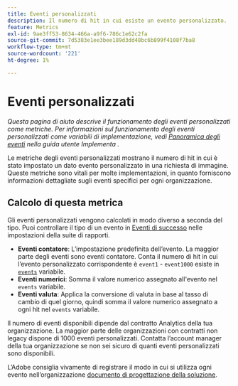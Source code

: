 ```yaml
---
title: Eventi personalizzati
description: Il numero di hit in cui esiste un evento personalizzato.
feature: Metrics
exl-id: 9ae3ff53-8634-466a-a9f6-786c1e62c2fa
source-git-commit: 7d5383e1ee3bee189d3dd48bc6b899f4108f7ba8
workflow-type: tm+mt
source-wordcount: '221'
ht-degree: 1%

---
```


# Eventi personalizzati

*Questa pagina di aiuto descrive il funzionamento degli eventi personalizzati come metriche. Per informazioni sul funzionamento degli eventi personalizzati come variabili di implementazione, vedi [Panoramica degli eventi](/help/implement/vars/page-vars/events/events-overview.md) nella guida utente Implementa .*

Le metriche degli eventi personalizzati mostrano il numero di hit in cui è stato impostato un dato evento personalizzato in una richiesta di immagine. Queste metriche sono vitali per molte implementazioni, in quanto forniscono informazioni dettagliate sugli eventi specifici per ogni organizzazione.

## Calcolo di questa metrica

Gli eventi personalizzati vengono calcolati in modo diverso a seconda del tipo. Puoi controllare il tipo di un evento in [Eventi di successo](../../admin/admin/c-success-events/success-event.md) nelle impostazioni della suite di rapporti.

* **Eventi contatore**: L’impostazione predefinita dell’evento. La maggior parte degli eventi sono eventi contatore. Conta il numero di hit in cui l’evento personalizzato corrispondente è `event1` - `event1000` esiste in [`events`](/help/implement/vars/page-vars/events/events-overview.md) variabile.
* **Eventi numerici**: Somma il valore numerico assegnato all&#39;evento nel `events` variabile.
* **Eventi valuta**: Applica la conversione di valuta in base al tasso di cambio di quel giorno, quindi somma il valore numerico assegnato a ogni hit nel `events` variabile.

Il numero di eventi disponibili dipende dal contratto Analytics della tua organizzazione. La maggior parte delle organizzazioni con contratti non legacy dispone di 1000 eventi personalizzati. Contatta l’account manager della tua organizzazione se non sei sicuro di quanti eventi personalizzati sono disponibili.

L’Adobe consiglia vivamente di registrare il modo in cui si utilizza ogni evento nell’organizzazione [documento di progettazione della soluzione](/help/implement/prepare/solution-design.md).
